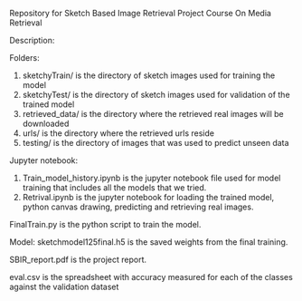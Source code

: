 Repository for Sketch Based Image Retrieval
Project Course On Media Retrieval

Description:

Folders:
1. sketchyTrain/ is the directory of sketch images used for training the model
2. sketchyTest/ is the directory of sketch images used for validation of the trained model 
3. retrieved_data/ is the directory where the retrieved real images will be downloaded
4. urls/ is the directory where the retrieved urls reside
5. testing/ is the directory of images that was used to predict unseen data

Jupyter notebook:
1. Train_model_history.ipynb is the jupyter notebook file used for model training that includes all the models that we tried.
2. Retrival.ipynb is the jupyter notebook for loading the trained model, python canvas drawing, predicting and retrieving real images.

FinalTrain.py is the python script to train the model.

Model: 
sketchmodel125final.h5 is the saved weights from the final training.

SBIR_report.pdf is the project report.

eval.csv is the spreadsheet with accuracy measured for each of the classes against the validation dataset